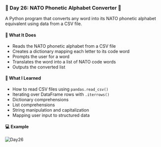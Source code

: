 ### 📅 Day 26: NATO Phonetic Alphabet Converter 🔡

A Python program that converts any word into its NATO phonetic alphabet equivalent using data from a CSV file.

#### 🧠 What It Does
- Reads the NATO phonetic alphabet from a CSV file  
- Creates a dictionary mapping each letter to its code word  
- Prompts the user for a word  
- Translates the word into a list of NATO code words  
- Outputs the converted list

#### 📝 What I Learned
- How to read CSV files using `pandas.read_csv()`  
- Iterating over DataFrame rows with `.iterrows()`  
- Dictionary comprehensions  
- List comprehensions  
- String manipulation and capitalization  
- Mapping user input to structured data

#### 💻 Example
![Day26](https://github.com/user-attachments/assets/79548d0c-841a-46ee-aace-2344cbdc380c)
